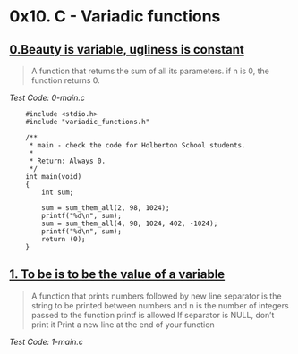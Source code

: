 # 0x10. C - Variadic functions
## [0.Beauty is variable, ugliness is constant](./0-sum_them_all.c)

> A function that returns the
> sum of all its parameters. if n is 0, the function
> returns 0.

*Test Code: 0-main.c*

        #include <stdio.h>
        #include "variadic_functions.h"

        /**
         * main - check the code for Holberton School students.
         *
         * Return: Always 0.
         */
        int main(void)
        {
        	int sum;

        	sum = sum_them_all(2, 98, 1024);
        	printf("%d\n", sum);
        	sum = sum_them_all(4, 98, 1024, 402, -1024);
        	printf("%d\n", sum);
        	return (0);
        }

## [1. To be is to be the value of a variable](./1-print_numbers.c)

> A function that prints numbers followed by new line
> separator is the string to be printed between numbers
> and n is the number of integers passed to the function
> printf is allowed
> If separator is NULL, don’t print it
> Print a new line at the end of your function

*Test Code: 1-main.c*
